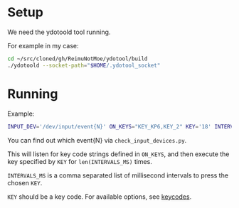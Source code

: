 # Setup

We need the ydotoold tool running.

For example in my case:

```sh
cd ~/src/cloned/gh/ReimuNotMoe/ydotool/build
./ydotoold --socket-path="$HOME/.ydotool_socket"
```


# Running

Example:

```sh
INPUT_DEV='/dev/input/event{N}' ON_KEYS="KEY_KP6,KEY_2" KEY='18' INTERVALS_MS="1000,1300,2000" python3 run_sequence.py
```

You can find out which event{N} via `check_input_devices.py`.

This will listen for key code strings defined in `ON_KEYS`, and then execute the key specified by `KEY` for `len(INTERVALS_MS)` times.

`INTERVALS_MS` is a comma separated list of millisecond intervals to press the chosen `KEY`.

`KEY` should be a key code. For available options, see [keycodes](https://pickpj.github.io/keycodes.html).

